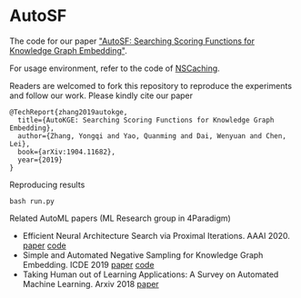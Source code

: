 # AutoSF
The code for our paper ["AutoSF: Searching Scoring Functions for Knowledge Graph Embedding"](https://arxiv.org/pdf/1904.11682.pdf).


For usage environment, refer to the code of [NSCaching](https://github.com/yzhangee/NSCaching).

Readers are welcomed to fork this repository to reproduce the experiments and follow our work. Please kindly cite our paper

    @TechReport{zhang2019autokge,
      title={AutoKGE: Searching Scoring Functions for Knowledge Graph Embedding},
      author={Zhang, Yongqi and Yao, Quanming and Dai, Wenyuan and Chen, Lei},
      book={arXiv:1904.11682},
      year={2019}
    }

Reproducing results
    
    bash run.py

Related AutoML papers (ML Research group in 4Paradigm)
- Efficient Neural Architecture Search via Proximal Iterations. AAAI 2020. [paper](https://arxiv.org/abs/1905.13577) [code](https://github.com/xujinfan/NASP-codes)
- Simple and Automated Negative Sampling for Knowledge Graph Embedding. ICDE 2019 [paper](https://arxiv.org/abs/1812.06410) [code](https://github.com/yzhangee/NSCaching)
- Taking Human out of Learning Applications: A Survey on Automated Machine Learning. Arxiv 2018 [paper](https://arxiv.org/abs/1810.13306)
